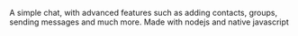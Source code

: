 A simple chat, with advanced features such as adding contacts, groups, sending messages and much more. Made with nodejs and native javascript
